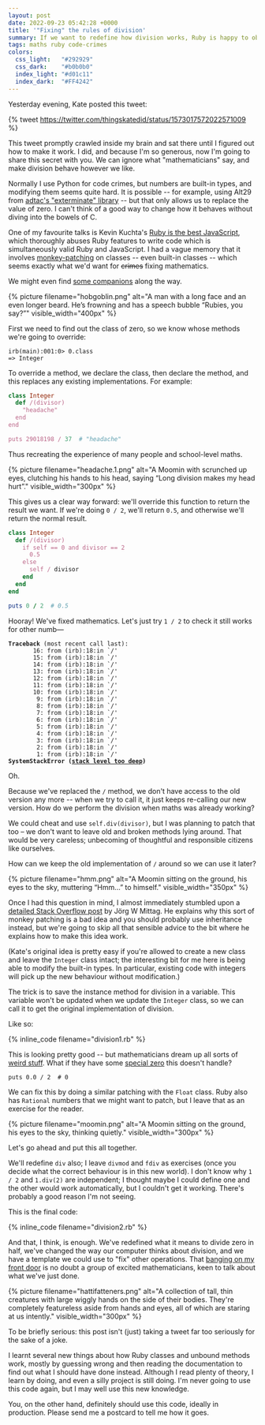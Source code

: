 ```yaml
---
layout: post
date: 2022-09-23 05:42:28 +0000
title: '"Fixing" the rules of division'
summary: If we want to redefine how division works, Ruby is happy to oblige.
tags: maths ruby code-crimes
colors:
  css_light:   "#292929"
  css_dark:    "#b0b0b0"
  index_light: "#d01c11"
  index_dark:  "#FF4242"
---
```


<!-- Card image from https://www.publicdomainpictures.net/en/view-image.php?image=82122&picture=vintage-office-calculator-keypad -->

Yesterday evening, Kate posted this tweet:

{% tweet https://twitter.com/thingskatedid/status/1573017572022571009 %}

This tweet promptly crawled inside my brain and sat there until I figured out how to make it work.
I did, and because I'm so generous, now I'm going to share this secret with you.
We can ignore what "mathematicians" say, and make division behave however we like.

Normally I use Python for code crimes, but numbers are built-in types, and modifying them seems quite hard.
It is possible -- for example, using Alt29 from [adtac's "exterminate" library][exterminate] -- but that only allows us to replace the value of zero.
I can't think of a good way to change how it behaves without diving into the bowels of C.

One of my favourite talks is Kevin Kuchta's [Ruby is the best JavaScript][javascript], which thoroughly abuses Ruby features to write code which is simultaneously valid Ruby and JavaScript.
I had a vague memory that it involves [monkey-patching] on classes -- even built-in classes -- which seems exactly what we'd want for <s>crimes</s> fixing mathematics.

We might even find [some companions][hobgoblin] along the way.

{%
  picture
  filename="hobgoblin.png"
  alt="A man with a long face and an even longer beard. He’s frowning and has a speech bubble “Rubies, you say?”"
  visible_width="400px"
%}

[monkey-patching]: https://en.wikipedia.org/wiki/Monkey_patch
[exterminate]: https://github.com/adtac/exterminate
[javascript]: https://www.youtube.com/watch?v=datDkio1AXM
[hobgoblin]: https://www.moomin.com/en/characters/the-hobgoblin/

First we need to find out the class of zero, so we know whose methods we're going to override:

```irb
irb(main):001:0> 0.class
=> Integer
```

To override a method, we declare the class, then declare the method, and this replaces any existing implementations.
For example:

```ruby
class Integer
  def /(divisor)
    "headache"
  end
end

puts 29018198 / 37  # "headache"
```

Thus recreating the experience of many people and school-level maths.

{%
  picture
  filename="headache.1.png"
  alt="A Moomin with scrunched up eyes, clutching his hands to his head, saying “Long division makes my head hurt”."
  visible_width="300px"
%}

This gives us a clear way forward: we'll override this function to return the result we want.
If we're doing `0 / 2`, we'll return `0.5`, and otherwise we'll return the normal result.

```ruby
class Integer
  def /(divisor)
    if self == 0 and divisor == 2
      0.5
    else
      self / divisor
    end
  end
end

puts 0 / 2  # 0.5
```

Hooray!
We've fixed mathematics.
Let's just try `1 / 2` to check it still works for other numb&mdash;

<pre><code><strong>Traceback</strong> (most recent call last):
       16: from (irb):18:in `/'
       15: from (irb):18:in `/'
       14: from (irb):18:in `/'
       13: from (irb):18:in `/'
       12: from (irb):18:in `/'
       11: from (irb):18:in `/'
       10: from (irb):18:in `/'
        9: from (irb):18:in `/'
        8: from (irb):18:in `/'
        7: from (irb):18:in `/'
        6: from (irb):18:in `/'
        5: from (irb):18:in `/'
        4: from (irb):18:in `/'
        3: from (irb):18:in `/'
        2: from (irb):18:in `/'
        1: from (irb):18:in `/'
<strong>SystemStackError (<u>stack level too deep</u>)</strong></code></pre>

Oh.

Because we've replaced the `/` method, we don't have access to the old version any more -- when we try to call it, it just keeps re-calling our new version.
How do we perform the division when maths was already working?

We could cheat and use `self.div(divisor)`, but I was planning to patch that too – we don't want to leave old and broken methods lying around.
That would be very careless; unbecoming of thoughtful and responsible citizens like ourselves.

How can we keep the old implementation of `/` around so we can use it later?

{%
  picture
  filename="hmm.png"
  alt="A Moomin sitting on the ground, his eyes to the sky, muttering “Hmm…” to himself."
  visible_width="350px"
%}

Once I had this question in mind, I almost immediately stumbled upon a [detailed Stack Overflow post][so] by Jörg W Mittag.
He explains why this sort of monkey patching is a bad idea and you should probably use inheritance instead, but we're going to skip all that sensible advice to the bit where he explains how to make this idea work.

(Kate's original idea is pretty easy if you're allowed to create a new class and leave the `Integer` class intact; the interesting bit for me here is being able to modify the built-in types.
In particular, existing code with integers will pick up the new behaviour without modification.)

The trick is to save the instance method for division in a variable.
This variable won't be updated when we update the `Integer` class, so we can call it to get the original implementation of division.

Like so:

{% inline_code filename="division1.rb" %}

[so]: https://stackoverflow.com/a/4471202/1558022

This is looking pretty good -- but mathematicians dream up all sorts of [weird stuff](https://en.wikipedia.org/wiki/Imaginary_number).
What if they have some [special zero](https://en.wikipedia.org/wiki/Signed_zero) this doesn't handle?

```
puts 0.0 / 2  # 0
```

We can fix this by doing a similar patching with the `Float` class.
Ruby also has `Rational` numbers that we might want to patch, but I leave that as an exercise for the reader.

{%
  picture
  filename="moomin.png"
  alt="A Moomin sitting on the ground, his eyes to the sky, thinking quietly."
  visible_width="300px"
%}

Let's go ahead and put this all together.

We'll redefine `div` also; I leave `divmod` and `fdiv` as exercises (once you decide what the correct behaviour is in this new world).
I don't know why `1 / 2` and `1.div(2)` are independent; I thought maybe I could define one and the other would work automatically, but I couldn't get it working.
There's probably a good reason I'm not seeing.

This is the final code:

{% inline_code filename="division2.rb" %}

And that, I think, is enough.
We've redefined what it means to divide zero in half, we've changed the way our computer thinks about division, and we have a template we could use to "fix" other operations.
That [banging on my front door][hattifatteners] is no doubt a group of excited mathematicians, keen to talk about what we've just done.

{%
  picture
  filename="hattifatteners.png"
  alt="A collection of tall, thin creatures with large wiggly hands on the side of their bodies. They're completely featureless aside from hands and eyes, all of which are staring at us intently."
  visible_width="300px"
%}

To be briefly serious: this post isn't (just) taking a tweet far too seriously for the sake of a joke.

I learnt several new things about how Ruby classes and unbound methods work, mostly by guessing wrong and then reading the documentation to find out what I should have done instead.
Although I read plenty of theory, I learn by doing, and even a silly project is still doing.
I'm never going to use this code again, but I may well use this new knowledge.

You, on the other hand, definitely should use this code, ideally in production.
Please send me a postcard to tell me how it goes.

[hattifatteners]: https://www.moomin.com/en/characters/hattifatteners/
